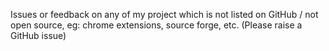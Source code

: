 Issues or feedback on any of my project which is not listed on GitHub / not open source, eg: chrome extensions, source forge, etc. (Please raise a GitHub issue)
